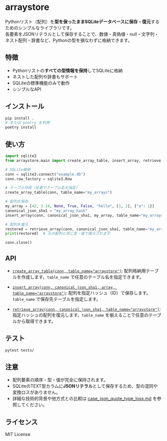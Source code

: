 # arraystore

Pythonリスト（配列）を**型を保ったままSQLiteデータベースに保存・復元**するためのシンプルなライブラリです。  
各要素をJSONリテラルとして保存することで、数値・真偽値・null・文字列・ネスト配列・辞書など、Pythonの型を損なわずに格納できます。

## 特徴

- Pythonリストの**すべての型情報を保持**してSQLiteに格納
- ネストした配列や辞書もサポート
- SQLiteの標準機能のみで動作
- シンプルなAPI

## インストール

```sh
pip install .
# または poetry を利用
poetry install
```

## 使い方

```python
import sqlite3
from arraystore.main import create_array_table, insert_array, retrieve_array

# SQLite接続
conn = sqlite3.connect("example.db")
conn.row_factory = sqlite3.Row

# テーブル作成（任意でテーブル名を指定）
create_array_table(conn, table_name="my_arrays")

# 配列を保存
my_array = [42, 3.14, None, True, False, "hello", [1, 2], {"a": 1}]
canonical_json_sha1 = "my_array_hash"
insert_array(conn, canonical_json_sha1, my_array, table_name="my_arrays")

# 配列を復元
restored = retrieve_array(conn, canonical_json_sha1, table_name="my_arrays")
print(restored)  # 元の配列と同じ型・値で復元されます

conn.close()
```

## API

- [`create_array_table(conn, table_name="arraystore")`](arraystore/main.py):
  配列格納用テーブルを作成します。`table_name` で任意のテーブル名を指定できます。

- [`insert_array(conn, canonical_json_sha1, array, table_name="arraystore")`](arraystore/main.py):
  配列を指定ハッシュ（ID）で保存します。`table_name` で保存先テーブルを指定します。

- [`retrieve_array(conn, canonical_json_sha1, table_name="arraystore")`](arraystore/main.py):
  指定ハッシュの配列を復元します。`table_name` を揃えることで任意のテーブルから取得できます。

## テスト

```sh
pytest tests/
```

## 注意

- 配列要素の順序・型・値が完全に保持されます。
- SQLiteのTEXT型カラムに**JSONリテラル**として保存するため、型の混同や変換ロスがありません。
- 詳細な技術的背景や他方式との比較は [case_json_quote_type_loss.md](docs/case_json_quote_type_loss.md) を参照してください。

## ライセンス

MIT License

